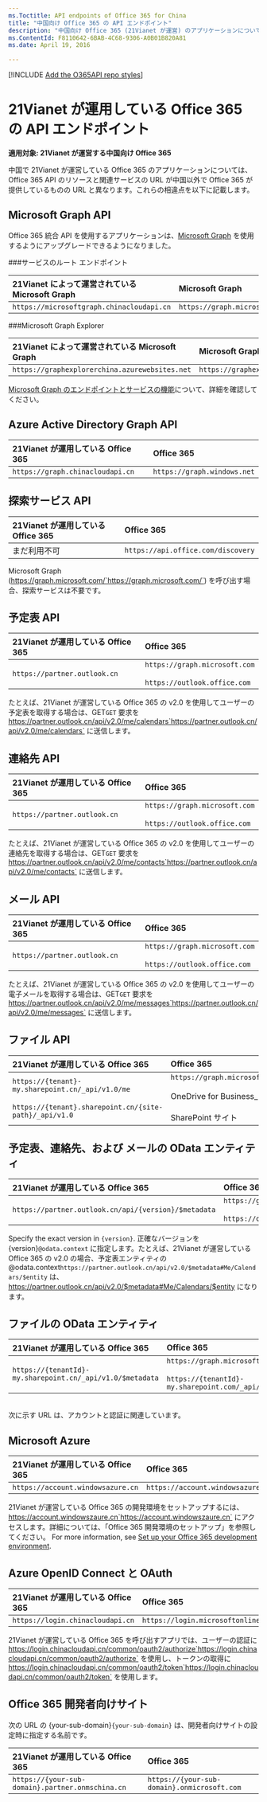 ```yaml
---
ms.Toctitle: API endpoints of Office 365 for China
title: "中国向け Office 365 の API エンドポイント"
description: "中国向け Office 365 (21Vianet が運営) のアプリケーションについては、Office 365 API のリソースと関連サービスの URL が中国以外での Office 365 のものと異なります。これらの相違点を以下に記載します。 Find the Office 365 API endpoints for China, operated by 21Vianet." 
ms.ContentId: F8110642-6BAB-4C68-9306-A0B01B820A81
ms.date: April 19, 2016

---
```

[!INCLUDE [Add the O365API repo styles](../includes/controls/addo365apistyles.xml)]



# 21Vianet が運用している Office 365 の API エンドポイント

 __**適用対象:** 21Vianet が運営する中国向け Office 365__


中国で 21Vianet が運営している Office 365 のアプリケーションについては、Office 365 API のリソースと関連サービスの URL が中国以外で Office 365 が提供しているものの URL と異なります。これらの相違点を以下に記載します。 

## Microsoft Graph API 

Office 365 統合 API を使用するアプリケーションは、[Microsoft Graph](https://graph.microsoft.io/en-us/) を使用するようにアップグレードできるようになりました。

###サービスのルート エンドポイント

|**21Vianet によって運営されている Microsoft Graph**|**Microsoft Graph**|
|:-----|:-----|
| `https://microsoftgraph.chinacloudapi.cn` | `https://graph.microsoft.com` | 

###Microsoft Graph Explorer

|**21Vianet によって運営されている Microsoft Graph**|**Microsoft Graph**|
|:-----|:-----|
| `https://graphexplorerchina.azurewebsites.net` | `https://graphexplorer2.azurewebsites.net` | 


[Microsoft Graph のエンドポイントとサービスの機能](https://graph.microsoft.io/en-us/docs/overview/deployments)について、詳細を確認してください。

## Azure Active Directory Graph API 

|**21Vianet が運用している Office 365**|**Office 365**|
|:-----|:-----|  
| `https://graph.chinacloudapi.cn` | `https://graph.windows.net` |

## 探索サービス API
|**21Vianet が運用している Office 365**|**Office 365**|
|:-----|:-----|
| まだ利用不可 |  `https://api.office.com/discovery` |

Microsoft Graph (https://graph.microsoft.com/`https://graph.microsoft.com/`) を呼び出す場合、探索サービスは不要です。

## 予定表 API

|**21Vianet が運用している Office 365**|**Office 365**|
|:-----|:-----|
| `https://partner.outlook.cn` | `https://graph.microsoft.com`<br /><br />`https://outlook.office.com` |

たとえば、21Vianet が運営している Office 365 の v2.0 を使用してユーザーの予定表を取得する場合は、GET`GET` 要求を https://partner.outlook.cn/api/v2.0/me/calendars`https://partner.outlook.cn/api/v2.0/me/calendars` に送信します。

## 連絡先 API

|**21Vianet が運用している Office 365**|**Office 365**|
|:-----|:-----|
| `https://partner.outlook.cn` | `https://graph.microsoft.com`<br /><br />`https://outlook.office.com` |

たとえば、21Vianet が運営している Office 365 の v2.0 を使用してユーザーの連絡先を取得する場合は、GET`GET` 要求を https://partner.outlook.cn/api/v2.0/me/contacts`https://partner.outlook.cn/api/v2.0/me/contacts` に送信します。

## メール API

|**21Vianet が運用している Office 365**|**Office 365**|
|:-----|:-----|
| `https://partner.outlook.cn` | `https://graph.microsoft.com`<br /><br />`https://outlook.office.com` |

たとえば、21Vianet が運営している Office 365 の v2.0 を使用してユーザーの電子メールを取得する場合は、GET`GET` 要求を https://partner.outlook.cn/api/v2.0/me/messages`https://partner.outlook.cn/api/v2.0/me/messages` に送信します。

## ファイル API

|**21Vianet が運用している Office 365**|**Office 365**|
|:-----|:-----|
| `https://{tenant}-my.sharepoint.cn/_api/v1.0/me`<br /><br />`https://{tenant}.sharepoint.cn/{site-path}/_api/v1.0` | `https://graph.microsoft.com`<br /><br />OneDrive for Business_<br /><br />SharePoint サイト |

## 予定表、連絡先、および メールの OData エンティティ

|**21Vianet が運用している Office 365**|**Office 365**|
|:-----|:-----|
| `https://partner.outlook.cn/api/{version}/$metadata` | `https://graph.microsoft.com/{version}/$metadata`<br /><br />`https://outlook.office.com/api/{version}/$metadata` |  

Specify the exact version in `{version}`.
正確なバージョンを {version}`@odata.context` に指定します。たとえば、21Vianet が運営している Office 365 の v2.0 の場合、予定表エンティティの @odata.context`https://partner.outlook.cn/api/v2.0/$metadata#Me/Calendars/$entity` は、https://partner.outlook.cn/api/v2.0/$metadata#Me/Calendars/$entity になります。

## ファイルの OData エンティティ

|**21Vianet が運用している Office 365**|**Office 365**|
|:-----|:-----|
| `https://{tenantId}-my.sharepoint.cn/_api/v1.0/$metadata` | `https://graph.microsoft.com/v1.0/$metadata`<br /><br />`https://{tenantId}-my.sharepoint.com/_api/v1.0/$metadata` |  

<br />
次に示す URL は、アカウントと認証に関連しています。

## Microsoft Azure

|**21Vianet が運用している Office 365**|**Office 365**|
|:-----|:-----|
|`https://account.windowsazure.cn` | `https://account.windowsazure.com` |

21Vianet が運営している Office 365 の開発環境をセットアップするには、https://account.windowszaure.cn`https://account.windowszaure.cn` にアクセスします。詳細については、「Office 365 開発環境のセットアップ」を参照してください。 For more information, see [Set up your Office 365 development environment](..\howto\setup-development-environment.md).

## Azure OpenID Connect と OAuth

|**21Vianet が運用している Office 365**|**Office 365**|
|:-----|:-----|
| `https://login.chinacloudapi.cn` | `https://login.microsoftonline.com` |

21Vianet が運営している Office 365 を呼び出すアプリでは、ユーザーの認証に https://login.chinacloudapi.cn/common/oauth2/authorize`https://login.chinacloudapi.cn/common/oauth2/authorize` を使用し、トークンの取得に https://login.chinacloudapi.cn/common/oauth2/token`https://login.chinacloudapi.cn/common/oauth2/token` を使用します。

## Office 365 開発者向けサイト

次の URL の {your-sub-domain}`{your-sub-domain}` は、開発者向けサイトの設定時に指定する名前です。

|**21Vianet が運用している Office 365**|**Office 365**|
|:-----|:-----|
| `https://{your-sub-domain}.partner.onmschina.cn` | `https://{your-sub-domain}.onmicrosoft.com` |